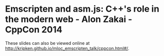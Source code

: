 # Emscripten and asm.js: C++'s role in the modern web - Alon Zakai - CppCon 2014

These slides can also be viewed online at http://kripken.github.io/mloc_emscripten_talk/cppcon.html#/.
